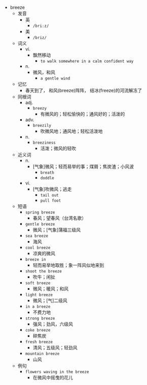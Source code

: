 - breeze
  - 发音
    - 英
      - `/briːz/`
    - 美
      - `/briz/`
  - 词义
    - vi.
      - 飘然移动
        - `to walk somewhere in a calm confident way`
    - n.
      - 微风，和风
        - `a gentle wind`
  - 记忆
    - 春天到了， 和风(breeze)阵阵， 结冰(freeze)的河流解冻了
  - 同根词
    - adj.
      - `breezy`
        - 有微风的；轻松愉快的；通风好的；活泼的
    - adv.
      - `breezily`
        - 吹微风地；通风地；轻松活泼地
    - n.
      - `breeziness`
        - 活泼；微风的轻吹
  - 近义词
    - n.
      - [气象]微风；轻而易举的事；煤屑；焦炭渣；小风波
        - `breath`
        - `doddle`
    - vi.
      - [气象]吹微风；逃走
        - `tail out`
        - `pull foot`
  - 短语
    - `spring breeze`
      - 春风；望春风（台湾名歌） 
    - `gentle breeze`
      - 微风；[气象]蒲福三级风 
    - `sea breeze`
      - 海风 
    - `cool breeze`
      - 凉爽的微风 
    - `breeze in`
      - 轻而易举地取胜；象一阵风似地来到 
    - `shoot the breeze`
      - 吹牛；闲扯 
    - `soft breeze`
      - 微风；暖风；和风 
    - `light breeze`
      - 微风；[气]二级风 
    - `in a breeze`
      - 不费力地 
    - `strong breeze`
      - 强风；劲风，六级风 
    - `coke breeze`
      - 碎焦炭 
    - `fresh breeze`
      - 清风；五级风；轻劲风 
    - `mountain breeze`
      - 山风 
  - 例句
    - `flowers waving in the breeze`
      - 在微风中摇曳的花儿


